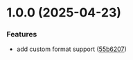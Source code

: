 # 1.0.0 (2025-04-23)


### Features

* add custom format support ([55b6207](https://github.com/willianbs/cz-conventional-changelog-custom-format/commit/55b6207d44dc79d638c03a831b4375ed897c03a3))
